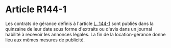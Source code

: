 # Article R144-1

Les contrats de gérance définis à l'article <a href='/code-de-commerce/partie-legislative/livre-ier-du-commerce-en-general/titre-iv-du-fonds-de-commerce/chapitre-iv-de-la-location-gerance/l144-1.md' title='Code de commerce - art. L144-1 (V)'>L. 144-1</a> sont publiés dans la quinzaine de leur date sous forme d'extraits ou d'avis dans un journal habilité à recevoir les annonces légales. La fin de la location-gérance donne lieu aux mêmes mesures de publicité.